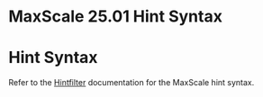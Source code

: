 
# MaxScale 25.01 Hint Syntax

# Hint Syntax


Refer to the [Hintfilter](../mariadb-maxscale-25-01-filters/mariadb-maxscale-2501-maxscale-2501-hintfilter.md) documentation for the
MaxScale hint syntax.
